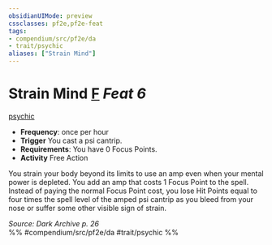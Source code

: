 ```yaml
---
obsidianUIMode: preview
cssclasses: pf2e,pf2e-feat
tags:
- compendium/src/pf2e/da
- trait/psychic
aliases: ["Strain Mind"]
---
```

# Strain Mind  [F](rules/core-rulebook/chapter-9-playing-the-game.md#Actions "Free Action") *Feat 6*  
[psychic](rules/traits/psychic-da.md "Psychic Class Trait")  

- **Frequency**: once per hour
- **Trigger** You cast a psi cantrip.
- **Requirements**: You have 0 Focus Points.
- **Activity** Free Action

You strain your body beyond its limits to use an amp even when your mental power is depleted. You add an amp that costs 1 Focus Point to the spell. Instead of paying the normal Focus Point cost, you lose Hit Points equal to four times the spell level of the amped psi cantrip as you bleed from your nose or suffer some other visible sign of strain.

*Source: Dark Archive p. 26*  
%% #compendium/src/pf2e/da #trait/psychic %%
